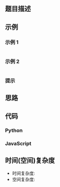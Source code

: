 #

## 题目描述

## 示例
### 示例 1
```

```

### 示例 2
```

```

### 提示

## 思路

## 代码
### Python

### JavaScript

## 时间(空间)复杂度
- 时间复杂度:
- 空间复杂度: